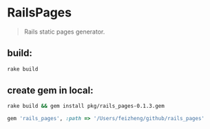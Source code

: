 # RailsPages
> Rails static pages generator.

## build:
```bash
rake build
```

## create gem in local:
```bash
rake build && gem install pkg/rails_pages-0.1.3.gem
```

```ruby
gem 'rails_pages', :path => '/Users/feizheng/github/rails_pages'
```
